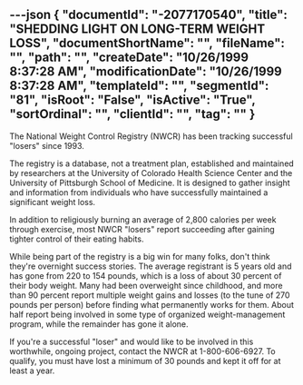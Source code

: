 ---json
{
  "documentId": "-2077170540",
  "title": "SHEDDING LIGHT ON LONG-TERM WEIGHT LOSS",
  "documentShortName": "",
  "fileName": "",
  "path": "",
  "createDate": "10/26/1999 8:37:28 AM",
  "modificationDate": "10/26/1999 8:37:28 AM",
  "templateId": "",
  "segmentId": "81",
  "isRoot": "False",
  "isActive": "True",
  "sortOrdinal": "",
  "clientId": "",
  "tag": ""
}
---

The National Weight Control Registry (NWCR) has been tracking 
successful &quot;losers&quot; since 1993. 

The registry is a database, not a treatment plan, established and 
maintained by researchers at the University of Colorado Health Science Center and the University of Pittsburgh School of Medicine. It is designed to gather insight and information from individuals who have successfully maintained a significant weight loss. 

In addition to religiously burning an average of 2,800 calories per week through exercise, most NWCR &quot;losers&quot; report succeeding after gaining tighter control of their eating habits. 

While being part of the registry is a big win for many folks, don't think they're overnight success stories. The average registrant is 5 years old and has gone from 220 to 154 pounds, which is a loss of 
about 30 percent of their body weight. Many had been overweight since childhood, and more than 90 percent report multiple weight gains and losses (to the tune of 270 pounds per person) before finding what permanently works for them. About half report being involved in some type of organized weight-management program, while the remainder has gone it alone. 

If you're a successful &quot;loser&quot; and would like to be involved in this worthwhile, ongoing project, contact the NWCR at 1-800-606-6927. To qualify, you must have lost a minimum of 30 pounds and kept it off for at least a year.

